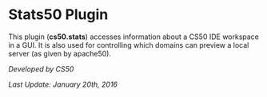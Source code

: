 # Stats50 Plugin

This plugin (**cs50.stats**) accesses information about a CS50 
IDE workspace in a GUI. It is also used for controlling which domains
can preview a local server (as given by apache50).

*Developed by CS50*

*Last Update: January 20th, 2016*